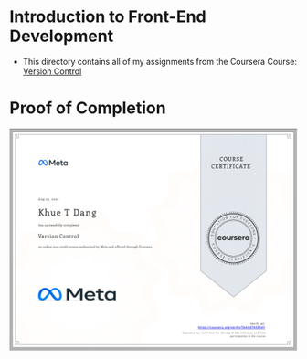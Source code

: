 # Introduction to Front-End Development

- This directory contains all of my assignments from the Coursera Course: [Version Control](https://www.coursera.org/learn/introduction-to-version-control?specialization=meta-front-end-developer)

# Proof of Completion

<img src="./certificate.png" width=800>